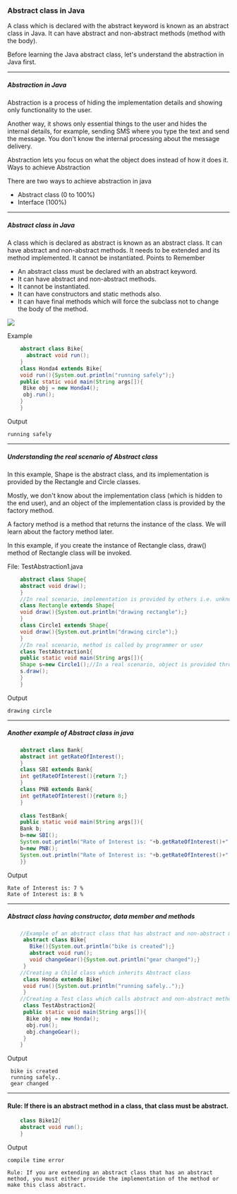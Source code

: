 ### Abstract class in Java

A class which is declared with the abstract keyword is known as an abstract class in Java. It can have abstract and non-abstract methods (method with the body).

Before learning the Java abstract class, let's understand the abstraction in Java first.

------

##### Abstraction in Java

Abstraction is a process of hiding the implementation details and showing only functionality to the user.

Another way, it shows only essential things to the user and hides the internal details, for example, sending SMS where you type the text and send the message. You don't know the internal processing about the message delivery.

Abstraction lets you focus on what the object does instead of how it does it.
Ways to achieve Abstraction

There are two ways to achieve abstraction in java

   - Abstract class (0 to 100%)
   - Interface (100%)
   
   
-------

##### Abstract class in Java

A class which is declared as abstract is known as an abstract class. It can have abstract and non-abstract methods. It needs to be extended and its method implemented. It cannot be instantiated.
Points to Remember

   - An abstract class must be declared with an abstract keyword.
   - It can have abstract and non-abstract methods.
   - It cannot be instantiated.
   - It can have constructors and static methods also.
   - It can have final methods which will force the subclass not to change the body of the method.


![](https://static.javatpoint.com/images/abstract-class-in-java.jpg)

Example
```java
    abstract class Bike{  
      abstract void run();  
    }  
    class Honda4 extends Bike{  
    void run(){System.out.println("running safely");}  
    public static void main(String args[]){  
     Bike obj = new Honda4();  
     obj.run();  
    }  
    }  
```
Output
```
running safely
```

-----

##### Understanding the real scenario of Abstract class

In this example, Shape is the abstract class, and its implementation is provided by the Rectangle and Circle classes.

Mostly, we don't know about the implementation class (which is hidden to the end user), and an object of the implementation class is provided by the factory method.

A factory method is a method that returns the instance of the class. We will learn about the factory method later.

In this example, if you create the instance of Rectangle class, draw() method of Rectangle class will be invoked.

File: TestAbstraction1.java

```java
    abstract class Shape{  
    abstract void draw();  
    }  
    //In real scenario, implementation is provided by others i.e. unknown by end user  
    class Rectangle extends Shape{  
    void draw(){System.out.println("drawing rectangle");}  
    }  
    class Circle1 extends Shape{  
    void draw(){System.out.println("drawing circle");}  
    }  
    //In real scenario, method is called by programmer or user  
    class TestAbstraction1{  
    public static void main(String args[]){  
    Shape s=new Circle1();//In a real scenario, object is provided through method, e.g., getShape() method  
    s.draw();  
    }  
    }  
```
Output
```
drawing circle
```

------

##### Another example of Abstract class in java

```java
    abstract class Bank{    
    abstract int getRateOfInterest();    
    }    
    class SBI extends Bank{    
    int getRateOfInterest(){return 7;}    
    }    
    class PNB extends Bank{    
    int getRateOfInterest(){return 8;}    
    }    
        
    class TestBank{    
    public static void main(String args[]){    
    Bank b;  
    b=new SBI();  
    System.out.println("Rate of Interest is: "+b.getRateOfInterest()+" %");    
    b=new PNB();  
    System.out.println("Rate of Interest is: "+b.getRateOfInterest()+" %");    
    }}    
```
Output
```
Rate of Interest is: 7 %
Rate of Interest is: 8 %
```

----

##### Abstract class having constructor, data member and methods

```java
    //Example of an abstract class that has abstract and non-abstract methods  
     abstract class Bike{  
       Bike(){System.out.println("bike is created");}  
       abstract void run();  
       void changeGear(){System.out.println("gear changed");}  
     }  
    //Creating a Child class which inherits Abstract class  
     class Honda extends Bike{  
     void run(){System.out.println("running safely..");}  
     }  
    //Creating a Test class which calls abstract and non-abstract methods  
     class TestAbstraction2{  
     public static void main(String args[]){  
      Bike obj = new Honda();  
      obj.run();  
      obj.changeGear();  
     }  
    }  
```
Output
```
 bike is created
 running safely..
 gear changed
```

-----


#### Rule: If there is an abstract method in a class, that class must be abstract.
```java
    class Bike12{  
    abstract void run();  
    }  
```
Output
```
compile time error
```

```
Rule: If you are extending an abstract class that has an abstract method, you must either provide the implementation of the method or make this class abstract.
```

